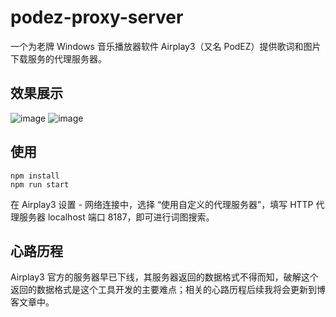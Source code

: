 # podez-proxy-server
一个为老牌 Windows 音乐播放器软件 Airplay3（又名 PodEZ）提供歌词和图片下载服务的代理服务器。

## 效果展示

![image](https://user-images.githubusercontent.com/5051300/130475315-8fbd7b2d-69fb-4a62-b69f-188e25919945.png)
![image](https://user-images.githubusercontent.com/5051300/130475796-2b6732f4-0ec7-430c-98b4-c9468940f36c.png)

## 使用
```
npm install
npm run start
```

在 Airplay3 设置 - 网络连接中，选择 “使用自定义的代理服务器”，填写 HTTP 代理服务器 localhost 端口 8187，即可进行词图搜索。

## 心路历程

Airplay3 官方的服务器早已下线，其服务器返回的数据格式不得而知，破解这个返回的数据格式是这个工具开发的主要难点；相关的心路历程后续我将会更新到博客文章中。

